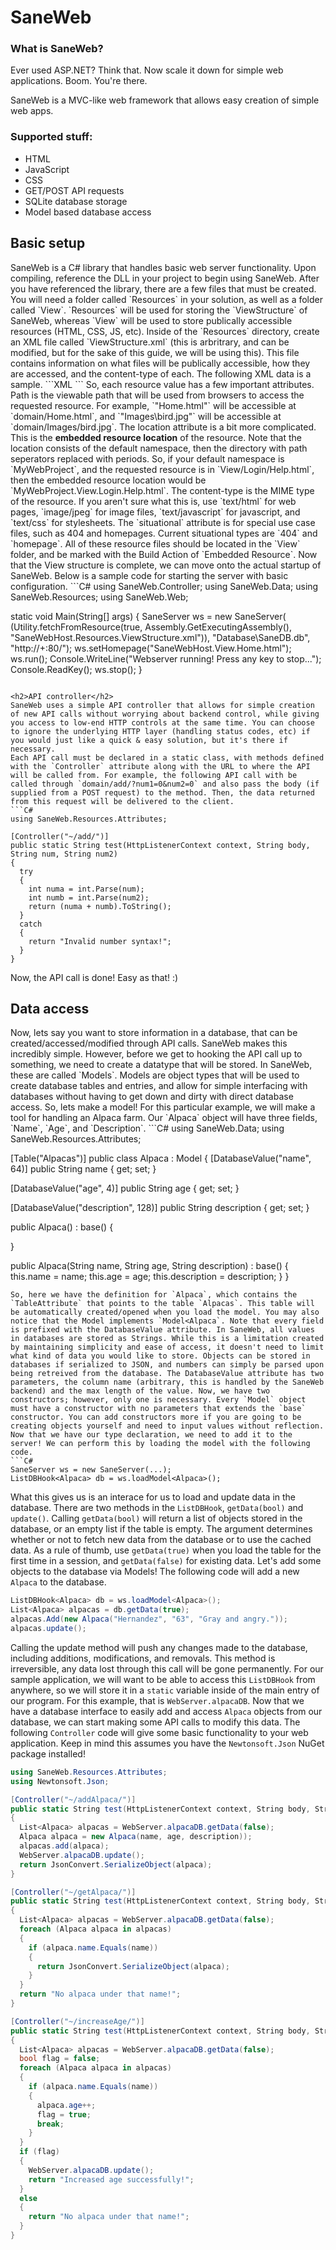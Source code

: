 # SaneWeb
<h3>What is SaneWeb?</h3>
<p>Ever used ASP.NET? Think that. Now scale it down for simple web applications. Boom. You're there. </p>
<p>SaneWeb is a MVC-like web framework that allows easy creation of simple web apps.</p>
<h3>Supported stuff:</h3>
<ul>
<li>HTML</li>
<li>JavaScript</li>
<li>CSS</li>
<li>GET/POST API requests</li>
<li>SQLite database storage</li>
<li>Model based database access</li>
</ul>

<h2>Basic setup</h2>
SaneWeb is a C# library that handles basic web server functionality. Upon compiling, reference the DLL in your project to begin using SaneWeb. After you have referenced the library, there are a few files that must be created. You will need a folder called `Resources` in your solution, as well as a folder called `View`. `Resources` will be used for storing the `ViewStructure` of SaneWeb, whereas `View` will be used to store publically accessible resources (HTML, CSS, JS, etc). Inside of the `Resources` directory, create an XML file called `ViewStructure.xml` (this is arbritrary, and can be modified, but for the sake of this guide, we will be using this). This file contains information on what files will be publically accessible, how they are accessed, and the content-type of each. The following XML data is a sample.
```XML
<?xml version="1.0" encoding="utf-8" ?>
<view>
  <resource path="Home.html" location="SaneWebHost.View.Home.html" content-type="text/html" situational="homepage"></resource>
  <resource path="bootstrap.min.css" location="SaneWebHost.View.bootstrap.min.css" content-type="text/css"></resource>
  <resource path="Images/bird.jpg" location="SaneWebHost.View.Images.bird.jpg" content-type="image/jpeg"></resource>
  <resource path="404.html" location="SaneWebHost.View.404.html" content-type="text/html" situational="404"></resource>
</view>
```
So, each resource value has a few important attributes. Path is the viewable path that will be used from browsers to access the requested resource. For example, `"Home.html"` will be accessible at `domain/Home.html`, and `"Images\bird.jpg"` will be accessible at `domain/Images/bird.jpg`. The location attribute is a bit more complicated. This is the <b>embedded resource location</b> of the resource. Note that the location consists of the default namespace, then the directory with path seperators replaced with periods. So, if your default namespace is `MyWebProject`, and the requested resource is in `View/Login/Help.html`, then the embedded resource location would be `MyWebProject.View.Login.Help.html`. The content-type is the MIME type of the resource. If you aren't sure what this is, use `text/html` for web pages, `image/jpeg` for image files, `text/javascript` for javascript, and `text/css` for stylesheets. The `situational` attribute is for special use case files, such as 404 and homepages. Current situational types are `404` and `homepage`.
All of these resource files should be located in the `View` folder, and be marked with the Build Action of `Embedded Resource`.
Now that the View structure is complete, we can move onto the actual startup of SaneWeb. Below is a sample code for starting the server with basic configuration.
```C#
using SaneWeb.Controller;
using SaneWeb.Data;
using SaneWeb.Resources;
using SaneWeb.Web;

static void Main(String[] args)
{
  SaneServer ws = new SaneServer(
    (Utility.fetchFromResource(true, Assembly.GetExecutingAssembly(), "SaneWebHost.Resources.ViewStructure.xml")),
    "Database\\SaneDB.db",
    "http://+:80/");
  ws.setHomepage("SaneWebHost.View.Home.html");
  ws.run();
  Console.WriteLine("Webserver running! Press any key to stop...");
  Console.ReadKey();
  ws.stop();
}
```

<h2>API controller</h2>
SaneWeb uses a simple API controller that allows for simple creation of new API calls without worrying about backend control, while giving you access to low-end HTTP controls at the same time. You can choose to ignore the underlying HTTP layer (handling status codes, etc) if you would just like a quick & easy solution, but it's there if necessary.
Each API call must be declared in a static class, with methods defined with the `Controller` attribute along with the URL to where the API will be called from. For example, the following API call with be called through `domain/add/?num1=0&num2=0` and also pass the body (if supplied from a POST request) to the method. Then, the data returned from this request will be delivered to the client.
```C#
using SaneWeb.Resources.Attributes;

[Controller("~/add/")]
public static String test(HttpListenerContext context, String body, String num, String num2)
{
  try
  {
    int numa = int.Parse(num);
    int numb = int.Parse(num2);
    return (numa + numb).ToString();
  }
  catch
  {
    return "Invalid number syntax!";
  }
}
```
<p>Now, the API call is done! Easy as that! :)</p>
<h2>Data access</h2>
Now, lets say you want to store information in a database, that can be created/accessed/modified through API calls. SaneWeb makes this incredibly simple. However, before we get to hooking the API call up to something, we need to create a datatype that will be stored. In SaneWeb, these are called `Models`. Models are object types that will be used to create database tables and entries, and allow for simple interfacing with databases without having to get down and dirty with direct database access.
So, lets make a model! For this particular example, we will make a tool for handling an Alpaca farm. Our `Alpaca` object will have three fields, `Name`, `Age`, and `Description`.
```C#
using SaneWeb.Data;
using SaneWeb.Resources.Attributes;

[Table("Alpacas")]
public class Alpaca : Model<Alpaca>
  {
  [DatabaseValue("name", 64)]
  public String name { get; set; }

  [DatabaseValue("age", 4)]
  public String age { get; set; }

  [DatabaseValue("description", 128)]
  public String description { get; set; }

  public Alpaca() : base()
  {
  
  }
  
  public Alpaca(String name, String age, String description) : base()
  {
    this.name = name;
    this.age = age;
    this.description = description;
  }
}
```
So, here we have the definition for `Alpaca`, which contains the `TableAttribute` that points to the table `Alpacas`. This table will be automatically created/opened when you load the model. You may also notice that the Model implements `Model<Alpaca`. Note that every field is prefixed with the DatabaseValue attribute. In SaneWeb, all values in databases are stored as Strings. While this is a limitation created by maintaining simplicity and ease of access, it doesn't need to limit what kind of data you would like to store. Objects can be stored in databases if serialized to JSON, and numbers can simply be parsed upon being retreived from the database. The DatabaseValue attribute has two parameters, the column name (arbitrary, this is handled by the SaneWeb backend) and the max length of the value. Now, we have two constructors; however, only one is necessary. Every `Model` object must have a constructor with no parameters that extends the `base` constructor. You can add constructors more if you are going to be creating objects yourself and need to input values without reflection.
Now that we have our type declaration, we need to add it to the server! We can perform this by loading the model with the following code.
```C#
SaneServer ws = new SaneServer(...);
ListDBHook<Alpaca> db = ws.loadModel<Alpaca>();
```
What this gives us is an interace for us to load and update data in the database. There are two methods in the `ListDBHook`, `getData(bool)` and `update()`. Calling `getData(bool)` will return a list of objects stored in the database, or an empty list if the table is empty. The argument determines whether or not to fetch new data from the database or to use the cached data. As a rule of thumb, use `getData(true)` when you load the table for the first time in a session, and `getData(false)` for existing data. Let's add some objects to the database via Models! The following code will add a new `Alpaca` to the database.
```C# 
ListDBHook<Alpaca> db = ws.loadModel<Alpaca>();
List<Alpaca> alpacas = db.getData(true);
alpacas.Add(new Alpaca("Hernandez", "63", "Gray and angry."));
alpacas.update();
```
Calling the update method will push any changes made to the database, including additions, modifications, and removals. This method is irreversible, any data lost through this call will be gone permanently.
For our sample application, we will want to be able to access this `ListDBHook` from anywhere, so we will store it in a `static` variable inside of the main entry of our program. For this example, that is `WebServer.alpacaDB`.
Now that we have a database interface to easily add and access `Alpaca` objects from our database, we can start making some API calls to modify this data.
The following `Controller` code will give some basic functionality to your web application. Keep in mind this assumes you have the `Newtonsoft.Json` NuGet package installed!
```C#
using SaneWeb.Resources.Attributes;
using Newtonsoft.Json;

[Controller("~/addAlpaca/")]
public static String test(HttpListenerContext context, String body, String name, String age, String description)
{
  List<Alpaca> alpacas = WebServer.alpacaDB.getData(false);
  Alpaca alpaca = new Alpaca(name, age, description));
  alpacas.add(alpaca);
  WebServer.alpacaDB.update();
  return JsonConvert.SerializeObject(alpaca);
}

[Controller("~/getAlpaca/")]
public static String test(HttpListenerContext context, String body, String name)
{
  List<Alpaca> alpacas = WebServer.alpacaDB.getData(false);
  foreach (Alpaca alpaca in alpacas)
  {
    if (alpaca.name.Equals(name))
    {
      return JsonConvert.SerializeObject(alpaca);
    }
  }
  return "No alpaca under that name!";
}

[Controller("~/increaseAge/")]
public static String test(HttpListenerContext context, String body, String name)
{
  List<Alpaca> alpacas = WebServer.alpacaDB.getData(false);
  bool flag = false;
  foreach (Alpaca alpaca in alpacas)
  {
    if (alpaca.name.Equals(name))
    {
      alpaca.age++;
      flag = true;
      break;
    }
  }
  if (flag)
  {
    WebServer.alpacaDB.update();
    return "Increased age successfully!";
  }
  else
  {
    return "No alpaca under that name!";
  }
}
```



